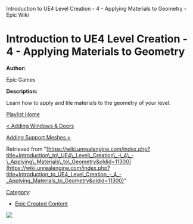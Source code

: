 Introduction to UE4 Level Creation - 4 - Applying Materials to Geometry - Epic Wiki                    

Introduction to UE4 Level Creation - 4 - Applying Materials to Geometry
=======================================================================

  

**Author:**

Epic Games

**Description:**

Learn how to apply and tile materials to the geometry of your level.

  

[Playlist Home](/Category:Epic_Video_Playlists "Category:Epic Video Playlists")

[< Adding Windows & Doors](/Introduction_to_UE4_Level_Creation_-_3_-_Adding_Windows_and_Doors "Introduction to UE4 Level Creation - 3 - Adding Windows and Doors")

[Adding Support Meshes >](/Introduction_to_UE4_Level_Creation_-_5_-_Adding_Support_Meshes "Introduction to UE4 Level Creation - 5 - Adding Support Meshes")

Retrieved from "[https://wiki.unrealengine.com/index.php?title=Introduction\_to\_UE4\_Level\_Creation\_-\_4\_-\_Applying\_Materials\_to\_Geometry&oldid=11300](https://wiki.unrealengine.com/index.php?title=Introduction_to_UE4_Level_Creation_-_4_-_Applying_Materials_to_Geometry&oldid=11300)"

[Category](/Special:Categories "Special:Categories"):

*   [Epic Created Content](/Category:Epic_Created_Content "Category:Epic Created Content")

  ![](https://tracking.unrealengine.com/track.png)